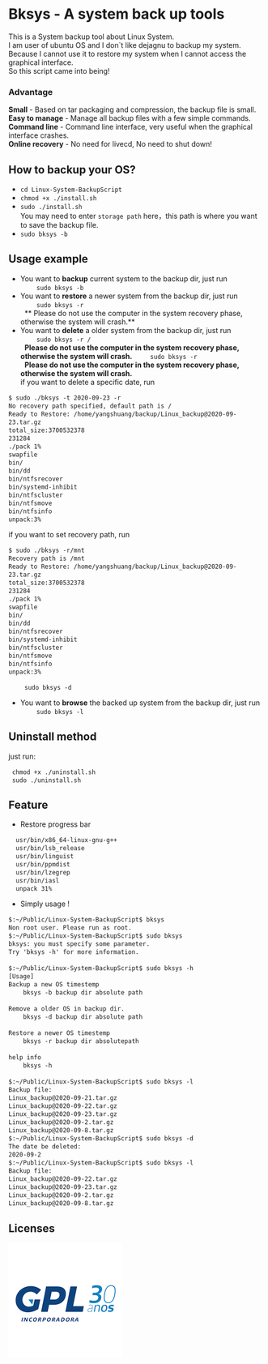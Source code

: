 
# Bksys - A system back up tools
  This is a System backup tool about Linux System.  
  I am user of ubuntu OS and I don\`t like dejagnu to backup my system.  
  Because I cannot use it to restore my system when I cannot access the graphical interface.  
  So this script came into being!
  
  ### Advantage
  **Small** - Based on tar packaging and compression, the backup file is small.  
  **Easy to manage** - Manage all backup files with a few simple commands.  
  **Command line** - Command line interface, very useful when the graphical interface crashes.  
  **Online recovery** - No need for livecd, No need to shut down!  

## How to backup your OS?
  - `cd Linux-System-BackupScript`  
  - `chmod +x ./install.sh`  
  - `sudo ./install.sh`    
  You may need to enter `storage path` here，this path is where you want to save the backup file.
  - `sudo bksys -b`
  
## Usage example

- You want to **backup** current system to the backup dir,  just run   
 &nbsp; &nbsp; &nbsp;  &nbsp; `sudo bksys -b`  
 - You want to **restore** a newer system from the backup dir, just run  
 &nbsp; &nbsp; &nbsp;  &nbsp; `sudo bksys -r`  
 &nbsp; ** Please do not use the computer in the system recovery phase, otherwise the system will crash.**
 - You want to **delete** a older system from the backup dir, just run  
 &nbsp; &nbsp; &nbsp;  &nbsp; `sudo bksys -r /`  
 &nbsp; **Please do not use the computer in the system recovery phase, otherwise the system will crash.**
 &nbsp; &nbsp; &nbsp;  &nbsp; `sudo bksys -r`  
 &nbsp; **Please do not use the computer in the system recovery phase, otherwise the system will crash.**  
 if you want to delete a specific date, run  
 ```
$ sudo ./bksys -t 2020-09-23 -r                              
No recovery path specified, default path is /
Ready to Restore: /home/yangshuang/backup/Linux_backup@2020-09-23.tar.gz
total_size:3700532378
231284
./pack 1%    
swapfile
bin/                                                                                                                 
bin/dd
bin/ntfsrecover
bin/systemd-inhibit
bin/ntfscluster
bin/ntfsmove
bin/ntfsinfo
unpack:3%
 ```
 if you want to set recovery path, run  
 ```
 $ sudo ./bksys -r/mnt                           
Recovery path is /mnt
Ready to Restore: /home/yangshuang/backup/Linux_backup@2020-09-23.tar.gz
total_size:3700532378
231284
./pack 1%    
swapfile
bin/                                                                                                                 
bin/dd
bin/ntfsrecover
bin/systemd-inhibit
bin/ntfscluster
bin/ntfsmove
bin/ntfsinfo
unpack:3%
 ```
&nbsp; &nbsp; &nbsp;  &nbsp;  `sudo bksys -d`
 - You want to **browse** the backed up system from the backup dir, just run  
 &nbsp; &nbsp; &nbsp;  &nbsp; `sudo bksys -l`
## Uninstall method
just run:  
```
 chmod +x ./uninstall.sh
 sudo ./uninstall.sh
```
 
##  Feature
- Restore progress bar  
```
  usr/bin/x86_64-linux-gnu-g++  
  usr/bin/lsb_release  
  usr/bin/linguist  
  usr/bin/ppmdist  
  usr/bin/lzegrep  
  usr/bin/iasl  
  unpack 31%  
```
  
- Simply usage !  
```
$:~/Public/Linux-System-BackupScript$ bksys
Non root user. Please run as root.
$:~/Public/Linux-System-BackupScript$ sudo bksys   
bksys: you must specify some parameter.  
Try 'bksys -h' for more information.  
  
$:~/Public/Linux-System-BackupScript$ sudo bksys -h  
[Usage]  
Backup a new OS timestemp  
	bksys -b backup dir absolute path  
  
Remove a older OS in backup dir.  
	bksys -d backup dir absolute path  
  
Restore a newer OS timestemp  
	bksys -r backup dir absolutepath  
  
help info  
	bksys -h   
  
$:~/Public/Linux-System-BackupScript$ sudo bksys -l  
Backup file:  
Linux_backup@2020-09-21.tar.gz  
Linux_backup@2020-09-22.tar.gz  
Linux_backup@2020-09-23.tar.gz  
Linux_backup@2020-09-2.tar.gz  
Linux_backup@2020-09-8.tar.gz  
$:~/Public/Linux-System-BackupScript$ sudo bksys -d  
The date be deleted:  
2020-09-2  
$:~/Public/Linux-System-BackupScript$ sudo bksys -l  
Backup file:  
Linux_backup@2020-09-22.tar.gz  
Linux_backup@2020-09-23.tar.gz  
Linux_backup@2020-09-2.tar.gz  
Linux_backup@2020-09-8.tar.gz  
```

## Licenses
  
![avatar](./material/license.png)  
  
